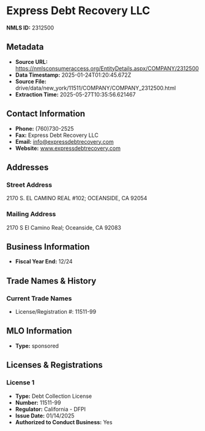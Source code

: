 # Express Debt Recovery LLC

**NMLS ID:** 2312500

## Metadata
- **Source URL:** https://nmlsconsumeraccess.org/EntityDetails.aspx/COMPANY/2312500
- **Data Timestamp:** 2025-01-24T01:20:45.672Z
- **Source File:** drive/data/new_york/11511/COMPANY/COMPANY_2312500.html
- **Extraction Time:** 2025-05-27T10:35:56.621467

## Contact Information
- **Phone:** (760)730-2525
- **Fax:** Express Debt Recovery LLC
- **Email:** info@expressdebtrecovery.com
- **Website:** www.expressdebtrecovery.com

## Addresses
### Street Address
2170 S. EL CAMINO REAL #102; OCEANSIDE, CA 92054

### Mailing Address
2170 S El Camino Real; Oceanside, CA 92083

## Business Information
- **Fiscal Year End:** 12/24

## Trade Names & History
### Current Trade Names
- License/Registration #: 11511-99

## MLO Information
- **Type:** sponsored

## Licenses & Registrations

### License 1
- **Type:** Debt Collection License
- **Number:** 11511-99
- **Regulator:** California - DFPI
- **Issue Date:** 01/14/2025
- **Authorized to Conduct Business:** Yes
